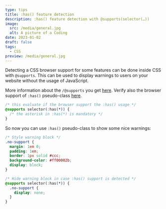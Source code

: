```yaml
---
type: tips
title: :has() feature detection
description: :has() feature detection with @supports(selector(…))
image:
  src: /media/general.jpg
  alt: A picture of a Coding
date: 2023-01-02
draft: false
tags:
  - CSS
preview: /media/general.jpg
---
```


Detecting a CSS browser support for some features can be done inside CSS with `@supports`.
This can be used to display warnings to users on your website without the usage of JavaScript.

More information about the `/@supports` you get [here](https://developer.mozilla.org/en-US/docs/Web/CSS/@supports). Verify also the browser support of `:has()` pseudo-class [here](https://caniuse.com/css-has).

```css
/* this evaluate if the browser support the :has() usage */
@supports selector(:has(*)) {
  /* the asterisk in :has(*) is mandatory */
}
```

So now you can use `:has()` pseudo-class to show some nice warnings:

```css
/* Style warning block */
.no-support {
  margin: 1em 0;
  padding: 1em;
  border: 1px solid #ccc;
  background-color: #ff00002b;
  display: block;
}

/* Hide warning block in case :has() support is detected */
@supports selector(:has(*)) {
  .no-support {
    display: none;
  }
}
```
